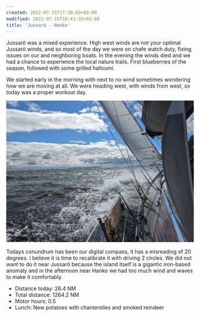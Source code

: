 ```yaml
---
created: 2022-07-15T17:39:03+03:00
modified: 2022-07-15T18:41:35+03:00
title: 'Jussarö - Hanko'
---
```


Jussarö was a mixed experience. High west winds are not your optimal Jussarö winds, and so most of the day we were on chafe watch duty, fixing issues on our and neighboring boats. In the evening the winds died and we had a chance to experience the local nature trails. First blueberries of the season, followed with some grilled halloumi.

We started early in the morning with next to no wind sometimes wondering how we are moving at all. We were heading west, with winds from west, so today was a proper workout day. 

![Image](../2022/4a2f17872f06070a96521d70ea7c9c00.jpg) 

Todays conundrum has been our digital compass, it has a misreading of 20 degrees. I believe it is time to recalibrate it with driving 2 circles. We did not want to do it near Jussarö because the island itself is a gigantic iron-based anomaly and in the afternoon near Hanko we had too much wind and waves to make it comfortably. 

* Distance today: 26.4 NM
* Total distance: 1264.2 NM
* Motor hours: 0.5
* Lunch: New potatoes with chanterelles and smoked reindeer
